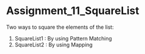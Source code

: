 # Assignment_11_SquareList

Two ways to square the elements of the list:
1. SquareList1 : By using Pattern Matching
2. SquareList2 : By using Mapping